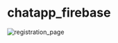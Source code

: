 # chatapp_firebase

![registration_page](https://github.com/patil-paresh/ChatApp_Flutter_Firebase/assets/130557013/0789a2df-e0e0-48bb-be47-01ce9d2819c8)
